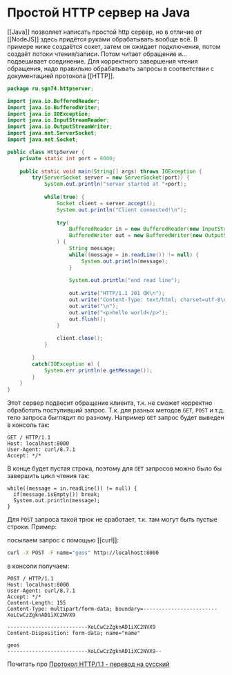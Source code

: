 # Простой HTTP сервер на Java

[[Java]] позволяет написать простой http сервер, но в отличие от [[NodeJS]] здесь придётся руками обрабатывать вообще всё. В примере ниже создаётся сокет, затем он ожидает подключения, потом создаёт потоки чтения/записи. Потом читает обращение и... подвешивает соединение. Для корректного завершения чтения обращения, надо правильно обрабатывать запросы в соответствии с документацией протокола [[HTTP]].

```java
package ru.sgn74.httpserver;

import java.io.BufferedReader;
import java.io.BufferedWriter;
import java.io.IOException;
import java.io.InputStreamReader;
import java.io.OutputStreamWriter;
import java.net.ServerSocket;
import java.net.Socket;

public class HttpServer {
    private static int port = 8000;
            
    public static void main(String[] args) throws IOException {
        try(ServerSocket server = new ServerSocket(port)) {
            System.out.println("server started at "+port);
            
            while(true) {
                Socket client = server.accept();
                System.out.println("Client connected!\n");
                
                try(
                    BufferedReader in = new BufferedReader(new InputStreamReader(client.getInputStream()));
                    BufferedWriter out = new BufferedWriter(new OutputStreamWriter(client.getOutputStream()))
                ) {
                    String message;
                    while((message = in.readLine()) != null) {
                        System.out.println(message);
                    }
                    
                    System.out.println("end read line");
                    
                    out.write("HTTP/1.1 201 OK\n");
                    out.write("Content-Type: text/html; charset=utf-8\n");
                    out.write("\n");
                    out.write("<p>hello world</p>");
                    out.flush();
                }
                
                client.close();
            }
            
        } 
        catch(IOException e) {
            System.err.println(e.getMessage());
        }
    }
}
```

Этот сервер подвесит обращение клиента, т.к. не сможет корректно обработать поступивший запрос. Т.к. для разных методов `GET`, `POST` и т.д. тело запроса быглядит по разному. Например `GET` запрос будет выведен в консоль так:

```
GET / HTTP/1.1
Host: localhost:8000
User-Agent: curl/8.7.1
Accept: */*

```
В конце будет пустая строка, поэтому для `GET` запросов можно было бы завершить цикл чтения так:

```
while((message = in.readLine()) != null) {
  if(message.isEmpty()) break;
  System.out.println(message);
}
```

Для `POST` запроса такой трюк не сработает, т.к. там могут быть пустые строки. Пример:

посылаем запрос с помощью [[curl]]:

```bash
curl -X POST -F name="geos" http://localhost:8000
```

в консоли получаем:
```
POST / HTTP/1.1
Host: localhost:8000
User-Agent: curl/8.7.1
Accept: */*
Content-Length: 155
Content-Type: multipart/form-data; boundary=------------------------XoLCwCzZgknAD1iXC2NVX9

--------------------------XoLCwCzZgknAD1iXC2NVX9
Content-Disposition: form-data; name="name"

geos
--------------------------XoLCwCzZgknAD1iXC2NVX9--

```

Почитать про [Протокол HTTP/1.1 - перевод на русский](https://www.opennet.ru/docs/RUS/http11/)
